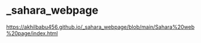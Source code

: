 # _sahara_webpage<br>

https://akhilbabu456.github.io/_sahara_webpage/blob/main/Sahara%20web%20page/index.html

